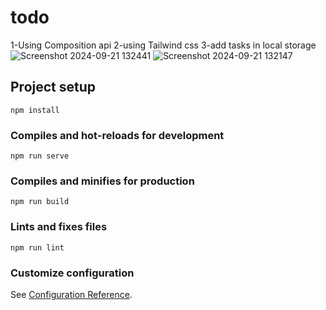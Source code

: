 # todo
1-Using Composition api
2-using Tailwind css
3-add tasks in local storage
![Screenshot 2024-09-21 132441](https://github.com/user-attachments/assets/ee51f22c-6d23-44a4-b475-8e1dbe5eeed5)
![Screenshot 2024-09-21 132147](https://github.com/user-attachments/assets/5c6b25d0-085a-4a1f-8a33-f07bee818b73)






## Project setup
```
npm install
```

### Compiles and hot-reloads for development
```
npm run serve
```

### Compiles and minifies for production
```
npm run build
```

### Lints and fixes files
```
npm run lint
```

### Customize configuration
See [Configuration Reference](https://cli.vuejs.org/config/).
